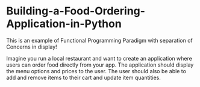 # Building-a-Food-Ordering-Application-in-Python
This is an example of Functional Programming Paradigm with separation of Concerns in display!

Imagine you run a local restaurant and want to create an application where users can order food directly from your app. The application should display the menu options and prices to the user. The user should also be able to add and remove items to their cart and update item quantities.
